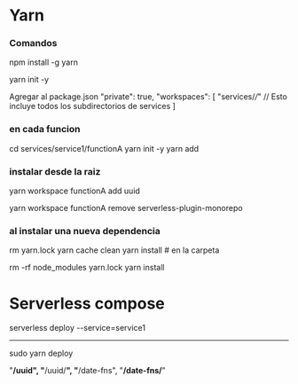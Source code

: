 # Yarn

### Comandos

npm install -g yarn

yarn init -y

Agregar al package.json
"private": true,
  "workspaces": [
    "services/*/*"  // Esto incluye todos los subdirectorios de services
  ]

### en cada funcion
cd services/service1/functionA
yarn init -y
yarn add <nombre-dependencia>

### instalar desde la raiz
yarn workspace functionA add uuid

yarn workspace functionA remove serverless-plugin-monorepo

### al instalar una nueva dependencia
rm yarn.lock
yarn cache clean
yarn install # en la carpeta

rm -rf node_modules yarn.lock
yarn install

# Serverless compose

serverless deploy --service=service1

----

sudo yarn deploy

"**/uuid",
"**/uuid/**",
"**/date-fns",
"**/date-fns/**"